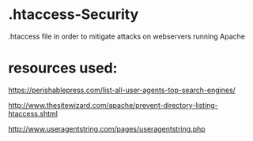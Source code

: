 # .htaccess-Security

.htaccess file in order to mitigate attacks on webservers running Apache

# resources used:

https://perishablepress.com/list-all-user-agents-top-search-engines/

http://www.thesitewizard.com/apache/prevent-directory-listing-htaccess.shtml

http://www.useragentstring.com/pages/useragentstring.php
